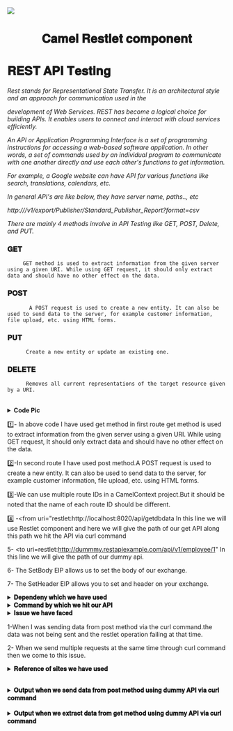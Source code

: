 <img src="https://ezeiatech.com/wp-content/uploads/2019/05/apache-camel-interview-questions.jpg">

<h1 align="center"> 𝐂𝐚𝐦𝐞𝐥 𝐑𝐞𝐬𝐭𝐥𝐞𝐭 𝐜𝐨𝐦𝐩𝐨𝐧𝐞𝐧𝐭<h1>



# 𝐑𝐄𝐒𝐓 𝐀𝐏𝐈 𝐓𝐞𝐬𝐭𝐢𝐧𝐠

*Rest stands for Representational State Transfer. It is an architectural style and an approach for communication used in the* 

*development of Web Services. REST has become a logical choice for building APIs. It enables users to connect and interact with cloud services efficiently.*

*An API or Application Programming Interface is a set of programming instructions for accessing a web-based software application.
In other words, a set of commands used by an individual program to communicate with one another directly and use each other's functions to get information.*

*For example, a Google website can have API for various functions like search, translations, calendars, etc.*

*In general API's are like below, they have server name, paths.., etc*

*http://<server name>/v1/export/Publisher/Standard_Publisher_Report?format=csv*
  
  <em>There are mainly 4 methods involve in API Testing like GET, POST, Delete, and PUT.</em> 
  
  ### 𝐆𝐄𝐓
         GET method is used to extract information from the given server using a given URI. While using GET request, it should only extract data and should have no other effect on the data. 

  ### 𝐏𝐎𝐒𝐓
           A POST request is used to create a new entity. It can also be used to send data to the server, for example customer information, file upload, etc. using HTML forms.
  
  ### 𝐏𝐔𝐓
          Create a new entity or update an existing one.
  
  ### 𝐃𝐄𝐋𝐄𝐓𝐄
          Removes all current representations of the target resource given by a URI.
  
  <br>
  <details close="close"> 
  <summary><b>Code Pic</b></summary>   
 <p align ="center"><img src="https://user-images.githubusercontent.com/82276807/119935088-890ffc00-bfa4-11eb-9818-0a681b13a4e7.png"></p>
  </details>
  
 1️⃣- In above code I have used get method in first route get method is used to extract information from the given server using a given URI. While using GET request, It should only extract data and should have no other effect on the data. 
  
 2️⃣-In second route I have used post method.A POST request is used to create a new entity. It can also be used to send data to the server, for example customer information, file upload, etc. using HTML forms.
  
  3️⃣-We can use multiple route IDs in a CamelContext project.But it should be noted that the name of each route ID should be different.
  
 4️⃣ -<from uri="restlet:http://localhost:8020/api/getdbdata In this line we will use Restlet component and here we will give the path of our get API along this path we hit the API via curl command 
   
  5-  <to uri=restlet:http://dummmy.restapiexample.com/api/v1/employee/1" In this line we will give the path of our dummy api.
            
  6-   The SetBody EIP allows us to set the body of our exchange.
            
  7-    The SetHeader EIP allows you to set and header on your exchange.      

  <details close="close"> 
  <summary><b>𝐃𝐞𝐩𝐞𝐧𝐝𝐞𝐧𝐲 𝐰𝐡𝐢𝐜𝐡 𝐰𝐞 𝐡𝐚𝐯𝐞 𝐮𝐬𝐞𝐝</b></summary>   
  
 <p align ="center"><img src= "https://user-images.githubusercontent.com/82276807/119937346-3cc6bb00-bfa8-11eb-815a-ce0ea42e0239.png"></p>
When we send multiple requests at the same time through curl command then  </details>
  
   <details>
   <summary><b>𝐂𝐨𝐦𝐦𝐚𝐧𝐝 𝐛𝐲 𝐰𝐡𝐢𝐜𝐡 𝐰𝐞 𝐡𝐢𝐭 𝐨𝐮𝐫 𝐀𝐏𝐈</b></summary>
  
  For GET METHOD- curl -X GET http://localhost:8020/api/getdbdata
  
  For POST MEHOD - curl -d '{"name": "ram", "age":"27"}' -H "content-type:application/json" -X POST http://localhost:8010    /api/getDBData  
   </details>

  
    
  <details close="close"> 
  <summary><b>𝐈𝐬𝐬𝐮𝐞 𝐰𝐞 𝐡𝐚𝐯𝐞 𝐟𝐚𝐜𝐞𝐝</b></summary>  
    
 <p align ="center"><img src="https://user-images.githubusercontent.com/82276807/120450508-2062be00-c3ae-11eb-9990-daf4e68c3c63.png"></p>   
  </details>
  
  1-When I was sending data from post method via the curl command.the data was not being sent and the restlet operation failing at         that time.
   
   2- When we send multiple requests at the same time through curl command then we come to this issue.
 

  <details>
    <summary><b>𝐑𝐞𝐟𝐞𝐫𝐞𝐧𝐜𝐞 𝐨𝐟 𝐬𝐢𝐭𝐞𝐬 𝐰𝐞 𝐡𝐚𝐯𝐞 𝐮𝐬𝐞𝐝 </b></summary>
  
  https://camel.apache.org/components/2.x/restlet-component.html
     </details>
  
  <br>
  <details close="close"> 
  <summary><b>𝐎𝐮𝐭𝐩𝐮𝐭 𝐰𝐡𝐞𝐧 𝐰𝐞 𝐬𝐞𝐧𝐝 𝐝𝐚𝐭𝐚 𝐟𝐫𝐨𝐦 𝐩𝐨𝐬𝐭 𝐦𝐞𝐭𝐡𝐨𝐝 𝐮𝐬𝐢𝐧𝐠 𝐝𝐮𝐦𝐦𝐲 𝐀𝐏𝐈 𝐯𝐢𝐚 𝐜𝐮𝐫𝐥 𝐜𝐨𝐦𝐦𝐚𝐧𝐝</b></summary> 
  
  
  <p align ="center"><img src="https://user-images.githubusercontent.com/82276807/119963539-d6509580-bfc5-11eb-8f95-b435dd1d996b.png"></p>
  </details>
  
 
  <br>
  <details close="close"> 
  <summary><b>𝐎𝐮𝐭𝐩𝐮𝐭 𝐰𝐡𝐞𝐧 𝐰𝐞 𝐞𝐱𝐭𝐫𝐚𝐜𝐭 𝐝𝐚𝐭𝐚 𝐟𝐫𝐨𝐦 𝐠𝐞𝐭 𝐦𝐞𝐭𝐡𝐨𝐝 𝐮𝐬𝐢𝐧𝐠 𝐝𝐮𝐦𝐦𝐲 𝐀𝐏𝐈 𝐯𝐢𝐚 𝐜𝐮𝐫𝐥 𝐜𝐨𝐦𝐦𝐚𝐧𝐝</b></summary> 
  
  <p align ="center"><img src="https://user-images.githubusercontent.com/82276807/119965082-8246b080-bfc7-11eb-9415-c9976c000fc8.png"></p>
      </details>


  
  
  
  
  
  
  
  
  
  
  
